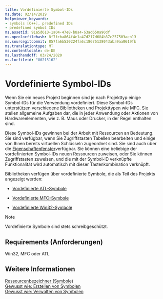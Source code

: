 ```yaml
---
title: Vordefinierte Symbol-IDs
ms.date: 02/14/2019
helpviewer_keywords:
- symbols [C++], predefined IDs
- predefined symbol IDs
ms.assetid: 91a5d610-1a04-47e8-b8a4-63ad650a90df
ms.openlocfilehash: 8f7fcba864f4e1a47d217d684b87c257503aeb13
ms.sourcegitcommit: 857fa6b530224fa6c18675138043aba9aa0619fb
ms.translationtype: MT
ms.contentlocale: de-DE
ms.lasthandoff: 03/24/2020
ms.locfileid: "80215162"
---
```

# <a name="predefined-symbol-ids"></a>Vordefinierte Symbol-IDs

Wenn Sie ein neues Projekt beginnen sind je nach Projekttyp einige Symbol-IDs für die Verwendung vordefiniert. Diese Symbol-IDs unterstützen verschiedene Bibliotheken und Projekttypen wie MFC. Sie stellen allgemeine Aufgaben dar, die in jeder Anwendung oder Aktionen von Hardwareelementen, wie z. B. Maus oder Drucker, in der Regel enthalten sind.

Diese Symbol-IDs gewinnen bei der Arbeit mit Ressourcen an Bedeutung. Sie sind verfügbar, wenn Sie Zugriffstasten Tabellen bearbeiten und einige von Ihnen bereits virtuellen Schlüsseln zugeordnet sind. Sie sind auch über die [Eigenschaftenfenster](/visualstudio/ide/reference/properties-window)verfügbar. Sie können eine beliebige der vordefinierten Symbol-IDs neuen Ressourcen zuweisen, oder Sie können Zugriffstasten zuweisen, und die mit der Symbol-ID verknüpfte Funktionalität wird automatisch mit dieser Tastenkombination verknüpft.

Bibliotheken verfügen über vordefinierte Symbole, die als Teil des Projekts angezeigt werden:

- [Vordefinierte ATL-Symbole](../windows/atl-predefined-symbols.md)

- [Vordefinierte MFC-Symbole](../windows/mfc-predefined-symbols.md)

- [Vordefinierte Win32-Symbole](../windows/win32-predefined-symbols.md)

> [!NOTE]
> Vordefinierte Symbole sind stets schreibgeschützt.

## <a name="requirements"></a>Requirements (Anforderungen)

Win32, MFC oder ATL

## <a name="see-also"></a>Weitere Informationen

[Ressourcenbezeichner (Symbole)](../windows/symbols-resource-identifiers.md)<br/>
[Gewusst wie: Erstellen von Symbolen](../windows/creating-new-symbols.md)<br/>
[Gewusst wie: Verwalten von Symbolen](../windows/changing-a-symbol-or-symbol-name-id.md)<br/>
